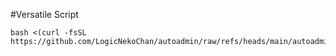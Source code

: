 #Versatile Script

```
bash <(curl -fsSL https://github.com/LogicNekoChan/autoadmin/raw/refs/heads/main/autoadmin.sh)
```
